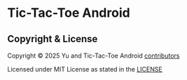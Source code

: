 Tic-Tac-Toe Android
===

## Copyright & License

Copyright © 2025 Yu and Tic-Tac-Toe Android [contributors](CONTRIBUTORS.md)

Licensed under MIT License as stated in the [LICENSE](LICENSE)
